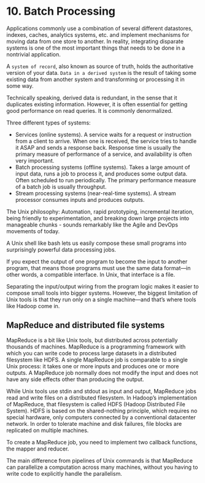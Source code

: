 # 10. Batch Processing
Applications commonly use a combination of several different datastores, indexes, caches, analytics systems, etc. and implement mechanisms for moving data from one store to another. In reality, integrating disparate systems is one of the most important things that needs to be done in a nontrivial application.

A `system of record`, also known as source of truth, holds the authoritative version of your data. `Data in a derived system` is the result of taking some existing data from another system and transforming or processing it in some way.

Technically speaking, derived data is redundant, in the sense that it duplicates existing information. However, it is often essential for getting good performance on read queries. It is commonly denormalized.

Three different types of systems:
- Services (online systems). A service waits for a request or instruction from a client to arrive. When one is received, the service tries to handle it ASAP and sends a response back. Response time is usually the primary measure of performance of a service, and availability is often very important. 
- Batch processing systems (offline systems). Takes a large amount of input data, runs a job to process it, and produces some output data. Often scheduled to run periodically. The primary performance measure of a batch job is usually throughput. 
- Stream processing systems (near-real-time systems). A stream processor consumes inputs and produces outputs. 

The Unix philosophy: Automation, rapid prototyping, incremental iteration, being friendly to experimentation, and breaking down large projects into manageable chunks - sounds remarkably like the Agile and DevOps movements of today.

A Unix shell like bash lets us easily compose these small programs into surprisingly powerful data processing jobs.

If you expect the output of one program to become the input to another program, that means those programs must use the same data format—in other words, a compatible interface. In Unix, that interface is a file. 

Separating the input/output wiring from the program logic makes it easier to compose small tools into bigger systems. However, the biggest limitation of Unix tools is that they run only on a single machine—and that’s where tools like Hadoop come in.

## MapReduce and distributed file systems
MapReduce is a bit like Unix tools, but distributed across potentially thousands of machines. MapReduce is a programming framework with which you can write code to process large datasets in a distributed filesystem like HDFS. A single MapReduce job is comparable to a single Unix process: it takes one or more inputs and produces one or more outputs. A MapReduce job normally does not modify the input and does not have any side effects other than producing the output.

While Unix tools use stdin and stdout as input and output, MapReduce jobs read and write files on a distributed filesystem. In Hadoop’s implementation of MapReduce, that filesystem is called HDFS (Hadoop Distributed File System). HDFS is based on the shared-nothing principle, which requires no special hardware, only computers connected by a conventional datacenter network. In order to tolerate machine and disk failures, file blocks are replicated on multiple machines. 

To create a MapReduce job, you need to implement two callback functions, the mapper and reducer. 

The main difference from pipelines of Unix commands is that MapReduce can parallelize a computation across many machines, without you having to write code to explicitly handle the parallelism.

















